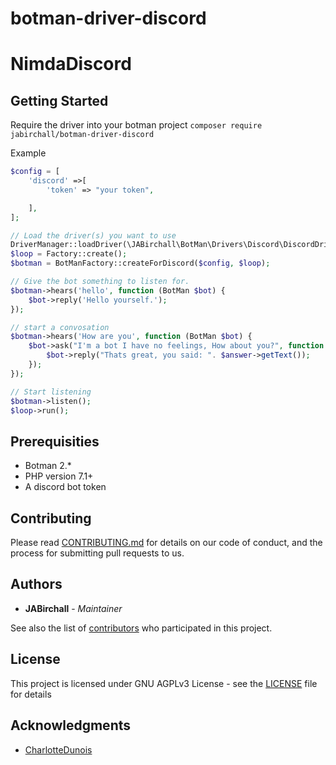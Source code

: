 # botman-driver-discord

# NimdaDiscord

## Getting Started

Require the driver into your botman project `composer require jabirchall/botman-driver-discord`

Example
```php
$config = [
    'discord' =>[
        'token' => "your token",

    ],
];

// Load the driver(s) you want to use
DriverManager::loadDriver(\JABirchall\BotMan\Drivers\Discord\DiscordDriver::class);
$loop = Factory::create();
$botman = BotManFactory::createForDiscord($config, $loop);

// Give the bot something to listen for.
$botman->hears('hello', function (BotMan $bot) {
    $bot->reply('Hello yourself.');
});

// start a convosation
$botman->hears('How are you', function (BotMan $bot) {
    $bot->ask("I'm a bot I have no feelings, How about you?", function (Answer $answer) use ($bot) {
        $bot->reply("Thats great, you said: ". $answer->getText());
    });
});

// Start listening
$botman->listen();
$loop->run();
```

## Prerequisities

* Botman 2.*
* PHP version 7.1+
* A discord bot token

## Contributing

Please read [CONTRIBUTING.md](CONTRIBUTING.md) for details on our code of conduct, and the process for submitting pull requests to us.

## Authors

* **JABirchall** - *Maintainer*

See also the list of [contributors](https://github.com/JABirchall/NimdaDiscord/graphs/contributors) who participated in this project.

## License

This project is licensed under GNU AGPLv3 License - see the [LICENSE](LICENSE) file for details

## Acknowledgments

* [CharlotteDunois](https://github.com/CharlotteDunois)
